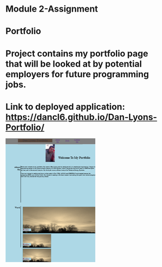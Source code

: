 # Module 2-Assignment
# Portfolio
# Project contains my portfolio page that will be looked at by potential employers for future programming jobs.
# Link to deployed application:  https://dancl6.github.io/Dan-Lyons-Portfolio/
![Web Page Image](./assets/images/mockup.png)
